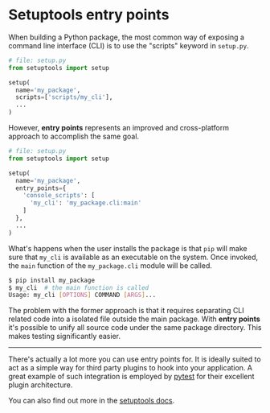 # Setuptools entry points
When building a Python package, the most common way of exposing a
command line interface (CLI) is to use the "scripts" keyword in
``setup.py``.

```python
# file: setup.py
from setuptools import setup

setup(
  name='my_package',
  scripts=['scripts/my_cli'],
  ...
)
```

However, **entry points** represents an improved and cross-platform
approach to accomplish the same goal.

```python
# file: setup.py
from setuptools import setup

setup(
  name='my_package',
  entry_points={
    'console_scripts': [
      'my_cli': 'my_package.cli:main'
    ]
  },
  ...
)
```

What's happens when the user installs the package is that ``pip`` will
make sure that ``my_cli`` is available as an executable on the system.
Once invoked, the ``main`` function of the ``my_package.cli`` module
will be called.

```bash
$ pip install my_package
$ my_cli  # the main function is called
Usage: my_cli [OPTIONS] COMMAND [ARGS]...
```

The problem with the former approach is that it requires separating
CLI related code into a isolated file outside the main package. With
**entry points** it's possible to unify all source code under the same
package directory. This makes testing significantly easier.

---------------------

There's actually a lot more you can use entry points for. It is ideally
suited to act as a simple way for third party plugins to hook into your
application. A great example of such integration is employed by
[pytest][pytest] for their excellent plugin architecture.

You can also find out more in the [setuptools docs][setuptools].


[pytest]: http://pytest.org/latest/
[setuptools]: https://pythonhosted.org/setuptools/setuptools.html#automatic-script-creation
